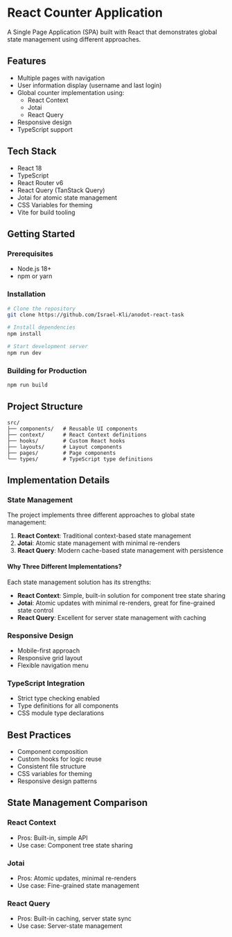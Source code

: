 # React Counter Application

A Single Page Application (SPA) built with React that demonstrates global state management using different approaches.

## Features

- Multiple pages with navigation
- User information display (username and last login)
- Global counter implementation using:
    - React Context
    - Jotai
    - React Query
- Responsive design
- TypeScript support

## Tech Stack

- React 18
- TypeScript
- React Router v6
- React Query (TanStack Query)
- Jotai for atomic state management
- CSS Variables for theming
- Vite for build tooling

## Getting Started

### Prerequisites

- Node.js 18+
- npm or yarn

### Installation

```bash
# Clone the repository
git clone https://github.com/Israel-Kli/anodot-react-task

# Install dependencies
npm install

# Start development server
npm run dev
```

### Building for Production

```bash
npm run build
```

## Project Structure

```
src/
├── components/   # Reusable UI components
├── context/      # React Context definitions
├── hooks/        # Custom React hooks
├── layouts/      # Layout components
├── pages/        # Page components
└── types/        # TypeScript type definitions
```

## Implementation Details

### State Management

The project implements three different approaches to global state management:

1. **React Context**: Traditional context-based state management
2. **Jotai**: Atomic state management with minimal re-renders
3. **React Query**: Modern cache-based state management with persistence

#### Why Three Different Implementations?

Each state management solution has its strengths:

- **React Context**: Simple, built-in solution for component tree state sharing
- **Jotai**: Atomic updates with minimal re-renders, great for fine-grained state control
- **React Query**: Excellent for server state management with caching

### Responsive Design

- Mobile-first approach
- Responsive grid layout
- Flexible navigation menu

### TypeScript Integration

- Strict type checking enabled
- Type definitions for all components
- CSS module type declarations

## Best Practices

- Component composition
- Custom hooks for logic reuse
- Consistent file structure
- CSS variables for theming
- Responsive design patterns

## State Management Comparison

### React Context
- Pros: Built-in, simple API
- Use case: Component tree state sharing

### Jotai
- Pros: Atomic updates, minimal re-renders
- Use case: Fine-grained state management

### React Query
- Pros: Built-in caching, server state sync
- Use case: Server-state management
